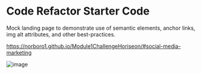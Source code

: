 # Code Refactor Starter Code

Mock landing page to demonstrate use of semantic elements, anchor links, img alt attributes, and other best-practices.

https://norboro1.github.io/Module1ChallengeHoriseon/#social-media-marketing

![image](https://user-images.githubusercontent.com/116109240/211210209-b5e9240c-ab38-460d-b6b8-f3a85ac85079.png)
